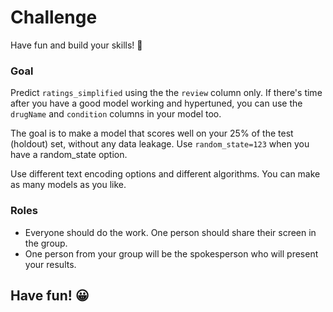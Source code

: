 # Challenge

Have fun and build your skills! 🚀

### Goal

Predict `ratings_simplified` using the the `review` column only. If there's time after you have a good model working and hypertuned, you can use the `drugName` and `condition` columns in your model too.

The goal is to make a model that scores well on your 25% of the test (holdout) set, without any data leakage. Use `random_state=123` when you have a random_state option. 

Use different text encoding options and different algorithms. You can make as many models as you like.


### Roles

- Everyone should do the work. One person should share their screen in the group.
- One person from your group will be the spokesperson who will present your results. 

## Have fun! 😀
